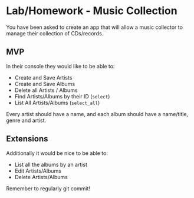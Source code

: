 # Lab/Homework - Music Collection

You have been asked to create an app that will allow a music collector to manage their collection of CDs/records.

## MVP

In their console they would like to be able to:

* Create and Save Artists
* Create and Save Albums
* Delete all Artists / Albums
* Find Artists/Albums by their ID (`select`)
* List All Artists/Albums (`select_all`)


Every artist should have a name, and each album should have a name/title, genre and artist.

## Extensions

Additionally it would be nice to be able to:

* List all the albums by an artist
* Edit Artists/Albums
* Delete Artists/Albums

Remember to regularly git commit!
